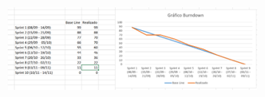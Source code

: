 <div align="center">
  <img src="./Grafico_Burndown.png" alt="Screenshot da evolução do projeto" width="500"/>
</div>
